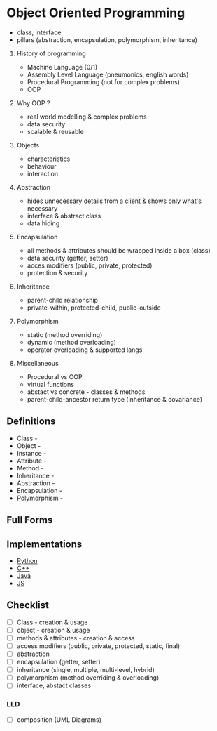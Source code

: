 # Object Oriented Programming

- class, interface
- pillars (abstraction, encapsulation, polymorphism, inheritance)

1. History of programming
   - Machine Language (0/1)
   - Assembly Level Language (pneumonics, english words)
   - Procedural Programming (not for complex problems)
   - OOP

2. Why OOP ?
   - real world modelling & complex problems
   - data security
   - scalable & reusable

3. Objects
   - characteristics
   - behaviour
   - interaction

4. Abstraction
   - hides unnecessary details from a client & shows only what's necessary
   - interface & abstract class
   - data hiding
  
5. Encapsulation
   - all methods & attributes should be wrapped inside a box (class)
   - data security (getter, setter)
   - acces modifiers (public, private, protected)
   - protection & security

6. Inheritance
   - parent-child relationship
   - private-within, protected-child, public-outside

7. Polymorphism
   - static (method overriding)
   - dynamic (method overloading)
   - operator overloading & supported langs

8. Miscellaneous
   - Procedural vs OOP
   - virtual functions
   - abstact vs concrete - classes & methods
   - parent-child-ancestor return type (inheritance & covariance)

## Definitions

- Class -
- Object -
- Instance -
- Attribute -
- Method -
- Inheritance -
- Abstraction -
- Encapsulation -
- Polymorphism -

## Full Forms

## Implementations

- [Python]()
- [C++]()
- [Java]()
- [JS]()

## Checklist

- [ ] Class - creation & usage
- [ ] object - creation & usage
- [ ] methods & attributes - creation & access
- [ ] access modifiers (public, private, protected, static, final)
- [ ] abstraction
- [ ] encapsulation (getter, setter)
- [ ] inheritance (single, multiple, multi-level, hybrid)
- [ ] polymorphism (method overriding & overloading)
- [ ] interface, abstact classes

### LLD

- [ ] composition (UML Diagrams)
